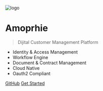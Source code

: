 ![logo](_media/icon.svg)

# Amoprhie 

> Dijital Customer Management Platform

- Identity & Access Management
- Workflow Engine
- Document & Contract Management
- Cloud Native
- Oauth2 Compliant


[GitHub](https://github.com/amorphie)
[Get Started](readme.md)